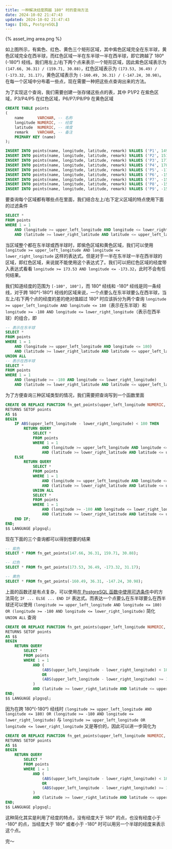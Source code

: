 ```yaml
---
title: 一种解决经度跨越 180° 时的查询方法
date: 2024-10-02 21:47:43
updated: 2024-10-02 21:47:43
tags: [SQL, PostgreSQL]
---
```


{% asset_img area.png %}

如上图所示，有紫色、红色、黄色三个矩形区域，其中紫色区域完全在东半球，黄色区域完全在西半球，而红色区域一半在东半球一半在西半球，即它跨越了 180°(-180°) 经线。我们用左上/右下两个点来表示一个矩形区域，因此紫色区域表示为 `(147.66, 36.31) / (159.71, 30.88)`，红色区域表示为 `(173.53, 36.49) / (-173.32, 31.17)`，黄色区域表示为 `(-160.49, 36.31) / (-147.24, 30.98)`。在每一个区域中分布着一些点，现在需要一种把这些点查询出来的方法。

<!-- more -->

为了实现这个查询，我们需要创建一张存储这些点的表，其中 P1/P2 在紫色区域，P3/P4/P5 在红色区域，P6/P7/P8/P9 在黄色区域

```sql
CREATE TABLE points
(
    name      VARCHAR, -- 名称
    longitude NUMERIC, -- 经度
    latitude  NUMERIC, -- 维度
    remark    VARCHAR, -- 备注
    PRIMARY KEY (name)
);

INSERT INTO points(name, longitude, latitude, remark) VALUES ('P1', 149.35, 34.87, '紫色');
INSERT INTO points(name, longitude, latitude, remark) VALUES ('P2', 151.51, 35.23, '紫色');
INSERT INTO points(name, longitude, latitude, remark) VALUES ('P3', 177.06, 34.96, '红色');
INSERT INTO points(name, longitude, latitude, remark) VALUES ('P4', 178.83, 32.57, '红色');
INSERT INTO points(name, longitude, latitude, remark) VALUES ('P5', -177.19, 35.23, '红色');
INSERT INTO points(name, longitude, latitude, remark) VALUES ('P6', -159.28, 35.59, '黄色');
INSERT INTO points(name, longitude, latitude, remark) VALUES ('P7', -157.52, 33.87, '黄色');
INSERT INTO points(name, longitude, latitude, remark) VALUES ('P8', -155.08, 34.87, '黄色');
INSERT INTO points(name, longitude, latitude, remark) VALUES ('P9', -151.55, 34.42, '黄色');
```

要查询每个区域都有哪些点在里面，我们结合左上/右下定义区域的特点使用下面的过滤条件

```sql
SELECT *
FROM points
WHERE 1 = 1
    AND (longitude >= upper_left_longitude AND longitude <= lower_right_longitude)
    AND (latitude >= lower_right_latitude AND latitude <= upper_left_latitude);
```

当区域整个都在东半球或西半球时，即紫色区域和黄色区域，我们可以使用 `longitude >= upper_left_longitude AND longitude <= lower_right_longitude` 这样的表达式。但是对于一半在东半球一半在西半球的区域，即红色区域，来说就不能使用这个表达式了。我们可以把红色区域的经度带入表达式看看 `longitude >= 173.53 AND longitude <= -173.32`，此时不会有任何结果。

我们知道经度的范围为 `[-180°, 180°]`，而 180° 经线和 -180° 经线是同一条经线，对于跨 180°(-180°) 经线的区域来说，一个点要么在东半球要么在西半球，当左上/右下两个点的经度的差的绝对值超过 180° 时应该拆分为两个查询 `longitude >= upper_left_longitude AND longitude <= 180`（表示在东半球）和 `longitude >= -180 AND longitude <= lower_right_longitude`（表示在西半球）的组合，即

```sql
-- 表示在东半球
SELECT *
FROM points
WHERE 1 = 1
    AND (longitude >= upper_left_longitude AND longitude <= 180)
    AND (latitude >= lower_right_latitude AND latitude <= upper_left_latitude)
UNION ALL
-- 表示在西半球
SELECT *
FROM points
WHERE 1 = 1
    AND (longitude >= -180 AND longitude <= lower_right_longitude)
    AND (latitude >= lower_right_latitude AND latitude <= upper_left_latitude);
```

为了方便查询三种区域类型的情况，我们需要把查询写到一个函数里面

```sql
CREATE OR REPLACE FUNCTION fn_get_points(upper_left_longitude NUMERIC, upper_left_latitude NUMERIC, lower_right_longitude NUMERIC, lower_right_latitude NUMERIC)
RETURNS SETOF points
AS $$
BEGIN
    IF ABS(upper_left_longitude - lower_right_longitude) < 180 THEN
        RETURN QUERY
            SELECT *
            FROM points
            WHERE 1 = 1
                AND (longitude >= upper_left_longitude AND longitude <= lower_right_longitude)
                AND (latitude >= lower_right_latitude AND latitude <= upper_left_latitude);
    ELSE
        RETURN QUERY
            SELECT *
            FROM points
            WHERE 1 = 1
                AND (longitude >= upper_left_longitude AND longitude <= 180)
                AND (latitude >= lower_right_latitude AND latitude <= upper_left_latitude)
            UNION ALL
            SELECT *
            FROM points
            WHERE 1 = 1
                AND (longitude >= -180 AND longitude <= lower_right_longitude)
                AND (latitude >= lower_right_latitude AND latitude <= upper_left_latitude);
    END IF;
END;
$$ LANGUAGE plpgsql;
```

现在下面的三个查询都可以得到想要的结果

```sql
-- 紫色
SELECT * FROM fn_get_points(147.66, 36.31, 159.71, 30.88);

-- 红色
SELECT * FROM fn_get_points(173.53, 36.49, -173.32, 31.17);

-- 黄色
SELECT * FROM fn_get_points(-160.49, 36.31, -147.24, 30.98);
```

上面的函数还是有点复杂，可以使用[在 PostgreSQL 函数中使用可选条件](https://acomma.github.io/2024/08/31/optional-condition-in-postgresql-function/)中的方法简化 `IF ... ELSE ... END IF` 表达式。而表达一个点要么在东半球要么在西半球还可以使用 `(longitude >= upper_left_longitude AND longitude <= 180) OR (longitude >= -180 AND longitude <= lower_right_longitude)` 简化 `UNION ALL` 查询

```sql
CREATE OR REPLACE FUNCTION fn_get_points(upper_left_longitude NUMERIC, upper_left_latitude NUMERIC, lower_right_longitude NUMERIC, lower_right_latitude NUMERIC)
RETURNS SETOF points
AS $$
BEGIN
    RETURN QUERY
        SELECT *
        FROM points
        WHERE 1 = 1
            AND (
                (ABS(upper_left_longitude - lower_right_longitude) < 180 AND (longitude >= upper_left_longitude AND longitude <= lower_right_longitude))
                OR
                (ABS(upper_left_longitude - lower_right_longitude) >= 180 AND ((longitude >= upper_left_longitude AND longitude <= 180) OR (longitude >= -180 AND longitude <= lower_right_longitude)))
            )
            AND (latitude >= lower_right_latitude AND latitude <= upper_left_latitude);
END;
$$ LANGUAGE plpgsql;
```

因为在跨 180°(-180°) 经线时 `(longitude >= upper_left_longitude AND longitude <= 180) OR (longitude >= -180 AND longitude <= lower_right_longitude)` 与 `longitude >= upper_left_longitude OR longitude <= lower_right_longitude` 又是等价的，因此可以进一步简化为

```sql
CREATE OR REPLACE FUNCTION fn_get_points(upper_left_longitude NUMERIC, upper_left_latitude NUMERIC, lower_right_longitude NUMERIC, lower_right_latitude NUMERIC)
RETURNS SETOF points
AS $$
BEGIN
    RETURN QUERY
        SELECT *
        FROM points
        WHERE 1 = 1
            AND (
                (ABS(upper_left_longitude - lower_right_longitude) < 180 AND (longitude >= upper_left_longitude AND longitude <= lower_right_longitude))
                OR
                (ABS(upper_left_longitude - lower_right_longitude) >= 180 AND (longitude >= upper_left_longitude OR longitude <= lower_right_longitude))
            )
            AND (latitude >= lower_right_latitude AND latitude <= upper_left_latitude);
END;
$$ LANGUAGE plpgsql;
```

这种简化其实是利用了经度的特点，没有经度大于 180° 的点，也没有经度小于 -180° 的点，当经度大于 180° 或者小于 -180° 时可以用另一个半球的经度来表示这个点。

完～
